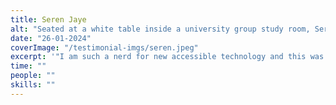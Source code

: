 ```yaml
---
title: Seren Jaye
alt: "Seated at a white table inside a university group study room, Seren wears a smile while trying out Paige Connect with a braille writer and her laptop. The laptop screen showcases the Paige Connect web application in action."
date: "26-01-2024"
coverImage: "/testimonial-imgs/seren.jpeg"
excerpt: '"I am such a nerd for new accessible technology and this was so cool!"'
time: ""
people: ""
skills: ""
---
```

